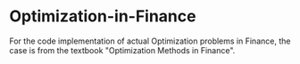 # Optimization-in-Finance
For the code implementation of actual Optimization problems in Finance, the case is from the textbook "Optimization Methods in Finance".
